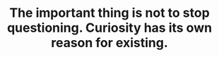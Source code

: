 ---
title: "The important thing is not to stop questioning. Curiosity has its own reason for existing."
attribution: "Albert Einstein"
linked:
  - _cues/exercise-curiosity.md
---